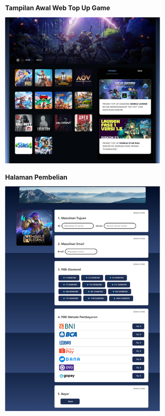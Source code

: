 ## Tampilan Awal Web Top Up Game
![alt text](https://github.com/alannn1/web-topupgame/blob/main/Top-Up%20Game%20Online.png?raw=true)
## Halaman Pembelian
![alt text](https://github.com/alannn1/web-topupgame/blob/main/Document.png?raw=true)
